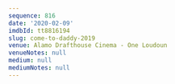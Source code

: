 ```yaml
---
sequence: 816
date: '2020-02-09'
imdbId: tt8816194
slug: come-to-daddy-2019
venue: Alamo Drafthouse Cinema - One Loudoun
venueNotes: null
medium: null
mediumNotes: null
---
```


